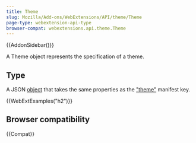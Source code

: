 ```yaml
---
title: Theme
slug: Mozilla/Add-ons/WebExtensions/API/theme/Theme
page-type: webextension-api-type
browser-compat: webextensions.api.theme.Theme
---
```


{{AddonSidebar()}}

A Theme object represents the specification of a theme.

## Type

A JSON [object](/en-US/docs/Web/JavaScript/Reference/Global_Objects/Object) that takes the same properties as the ["theme"](/en-US/docs/Mozilla/Add-ons/WebExtensions/manifest.json/theme) manifest key.

{{WebExtExamples("h2")}}

## Browser compatibility

{{Compat}}
